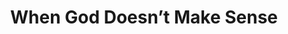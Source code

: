 ---
published: true
layout: watch-promo
categories: watch
series-id: when-god-doesnt-make-sense
title: When God Doesn’t Make Sense
---